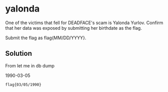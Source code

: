# yalonda

One of the victims that fell for DEADFACE's scam is Yalonda Yurlov. Confirm that her data was exposed by submitting her birthdate as the flag.

Submit the flag as flag{MM/DD/YYYY}.

## Solution

From let me in db dump

1990-03-05

`flag{03/05/1990}`

